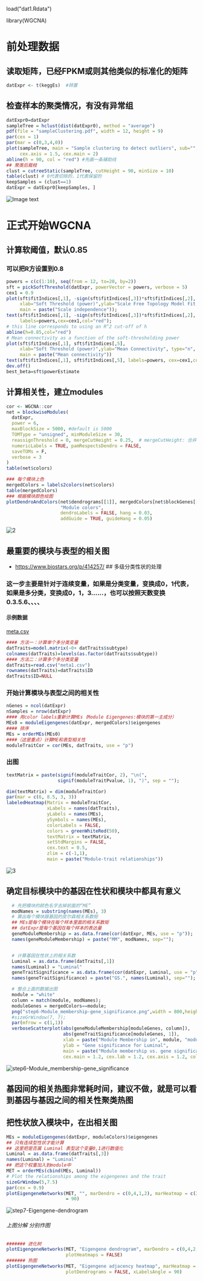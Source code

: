 load("dat1.Rdata")

library(WGCNA)

# 前处理数据
## 读取矩阵，已经FPKM或则其他类似的标准化的矩阵
```r
datExpr <- t(keggEs)  #转置
```
## 检查样本的聚类情况，有没有异常组
```r
datExpr0=datExpr
sampleTree = hclust(dist(datExpr0), method = "average")
pdf(file = "sampleClustering.pdf", width = 12, height = 9)
par(cex = 1)
par(mar = c(0,3,4,0))
plot(sampleTree, main = "Sample clustering to detect outliers", sub="", xlab="", cex.lab = 1.5,
     cex.axis = 1.5, cex.main = 2)
abline(h = 90, col = "red") #先画一条辅助线
## 聚类后裁枝
clust = cutreeStatic(sampleTree, cutHeight = 90, minSize = 10)
table(clust) # 0代表切除的，1代表保留的
keepSamples = (clust==1)
datExpr = datExpr0[keepSamples, ]
```
![Image text](https://user-images.githubusercontent.com/41554601/170813414-4189860d-d184-4248-a2eb-90e4b4ba7246.png)
# 正式开始WGCNA
## 计算软阈值，默认0.85
### 可以把R方设置到0.8
```r
powers = c(c(1:10), seq(from = 12, to=20, by=2))
sft = pickSoftThreshold(datExpr, powerVector = powers, verbose = 5)
cex1 = 0.9
plot(sft$fitIndices[,1], -sign(sft$fitIndices[,3])*sft$fitIndices[,2],
     xlab="Soft Threshold (power)",ylab="Scale Free Topology Model Fit,signed R^2",type="n",
     main = paste("Scale independence"));
text(sft$fitIndices[,1], -sign(sft$fitIndices[,3])*sft$fitIndices[,2],
     labels=powers,cex=cex1,col="red");
# this line corresponds to using an R^2 cut-off of h
abline(h=0.85,col="red")
# Mean connectivity as a function of the soft-thresholding power
plot(sft$fitIndices[,1], sft$fitIndices[,5],
     xlab="Soft Threshold (power)",ylab="Mean Connectivity", type="n",
     main = paste("Mean connectivity"))
text(sft$fitIndices[,1], sft$fitIndices[,5], labels=powers, cex=cex1,col="red")
dev.off()
best_beta=sft$powerEstimate
```

## 计算相关性，建立modules
```r
cor <- WGCNA::cor
net = blockwiseModules(
  datExpr,
  power = 6,
  maxBlockSize = 5000, #default is 5000
  TOMType = "unsigned", minModuleSize = 30,   
  reassignThreshold = 0, mergeCutHeight = 0.25,  # mergeCutHeight: 合并模块的阈值，越大模块越少；越小模块越多，冗余度越大；
  numericLabels = TRUE, pamRespectsDendro = FALSE,
  saveTOMs = F, 
  verbose = 3
)
table(net$colors)

### 每个模块上色
mergedColors = labels2colors(net$colors)
table(mergedColors)
### 根据模块颜色绘图
plotDendroAndColors(net$dendrograms[[1]], mergedColors[net$blockGenes[[1]]],
                    "Module colors",
                    dendroLabels = FALSE, hang = 0.03,
                    addGuide = TRUE, guideHang = 0.05)
```
![2](https://user-images.githubusercontent.com/41554601/170813844-f8af1296-7830-4820-9cdc-3e5e48ee9b8d.png)

## 最重要的模块与表型的相关图
- https://www.biostars.org/p/414257/    ## 多级分类性状的处理  
### 这一步主要是针对于连续变量，如果是分类变量，变换成0，1代表，如果是多分类，变换成0，1，3......，也可以按照天数变换0.3.5.6、、、、
#### 示例数据
[meta.csv](https://github.com/171909771/GEO-analysis/files/8790608/meta.csv)
```r
#### 方法一：计算单个多分类变量
datTraits=model.matrix(~0+ datTraits$subtype)
colnames(datTraits)=levels(as.factor(datTraits$subtype))
#### 方法二：计算多个多分类变量
datTraits=read.csv("meta1.csv")
rownames(datTraits)=datTraits$ID 
datTraits$ID=NULL
```
### 开始计算模块与表型之间的相关性
```r
nGenes = ncol(datExpr)
nSamples = nrow(datExpr)
#### 用color labels重新计算MEs（Module Eigengenes:模块的第一主成分）
MEs0 = moduleEigengenes(datExpr, mergedColors)$eigengenes
#### 排序
MEs = orderMEs(MEs0)
####（这是重点）计算ME和表型相关性
moduleTraitCor = cor(MEs, datTraits, use = "p") 
```
### 出图
```r
textMatrix = paste(signif(moduleTraitCor, 2), "\n(",
                   signif(moduleTraitPvalue, 1), ")", sep = "");

dim(textMatrix) = dim(moduleTraitCor)
par(mar = c(6, 8.5, 3, 3))
labeledHeatmap(Matrix = moduleTraitCor,
               xLabels = names(datTraits),
               yLabels = names(MEs),
               ySymbols = names(MEs),
               colorLabels = FALSE,
               colors = greenWhiteRed(50),
               textMatrix = textMatrix,
               setStdMargins = FALSE,
               cex.text = 0.5,
               zlim = c(-1,1),
               main = paste("Module-trait relationships"))
```
![3](https://user-images.githubusercontent.com/41554601/170813947-b97d1a1f-3119-41c1-a7f6-986e98c34b65.png)

## 确定目标模块中的基因在性状和模块中都具有意义
```r
  # 先把模块的颜色名字去掉前面的“ME”
  modNames = substring(names(MEs), 3)
  # 算出每个模块跟基因的皮尔森相关系数矩
  ## MEs是每个模块在每个样本里面的相关系数矩
  ## datExpr是每个基因在每个样本的表达量
  geneModuleMembership = as.data.frame(cor(datExpr, MEs, use = "p"));
  names(geneModuleMembership) = paste("MM", modNames, sep="");


  # 计算基因在性状上的相关系数
  Luminal = as.data.frame(datTraits[,1])
  names(Luminal) = "Luminal"
  geneTraitSignificance = as.data.frame(cor(datExpr, Luminal, use = "p"));
  names(geneTraitSignificance) = paste("GS.", names(Luminal), sep="");

  # 整合上面的数据出图
  module = "white"
  column = match(module, modNames);
  moduleGenes = mergedColors==module;
  png("step6-Module_membership-gene_significance.png",width = 800,height = 600)
  #sizeGrWindow(7, 7);
  par(mfrow = c(1,1))
  verboseScatterplot(abs(geneModuleMembership[moduleGenes, column]),
                     abs(geneTraitSignificance[moduleGenes, 1]),
                     xlab = paste("Module Membership in", module, "module"),
                     ylab = "Gene significance for Luminal",
                     main = paste("Module membership vs. gene significance\n"),
                     cex.main = 1.2, cex.lab = 1.2, cex.axis = 1.2, col = "red")
```
![step6-Module_membership-gene_significance](https://user-images.githubusercontent.com/41554601/170813986-2bd224a7-0edd-45dd-a1a2-94f5d56c7cc5.png)

## 基因间的相关热图非常耗时间，建议不做，就是可以看到基因与基因之间的相关性聚类热图

## 把性状放入模块中，在出相关图
```r
MEs = moduleEigengenes(datExpr, moduleColors)$eigengenes
## 只有连续型性状才能计算
## 这里把是否属 Luminal 表型这个变量0,1进行数值化
Luminal = as.data.frame(datTraits[,3])
names(Luminal) = "Luminal"
## 把这个权重加入到module中
MET = orderMEs(cbind(MEs, Luminal))
# Plot the relationships among the eigengenes and the trait
sizeGrWindow(5,7.5)
par(cex = 0.9)
plotEigengeneNetworks(MET, "", marDendro = c(0,4,1,2), marHeatmap = c(3,4,1,2), cex.lab = 0.8, xLabelsAngle
                      = 90)
```


![step7-Eigengene-dendrogram](https://user-images.githubusercontent.com/41554601/170814017-b77acd26-93d5-4483-9a61-0964a3958419.png)
###### 上图分解 分别作图
```r
####### 进化树
plotEigengeneNetworks(MET, "Eigengene dendrogram", marDendro = c(0,4,2,0),
                      plotHeatmaps = FALSE)
####### 热图
plotEigengeneNetworks(MET, "Eigengene adjacency heatmap", marHeatmap = c(3,4,2,2),
                      plotDendrograms = FALSE, xLabelsAngle = 90)
```
















